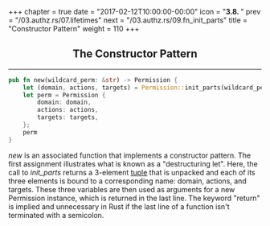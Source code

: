 +++
chapter = true
date = "2017-02-12T10:00:00-00:00"
icon = "<b>3.8. </b>"
prev = "/03.authz.rs/07.lifetimes"
next = "/03.authz.rs/09.fn_init_parts"
title = "Constructor Pattern"
weight = 110
+++

## <center>The Constructor Pattern</center>
<hr/>

```rust
pub fn new(wildcard_perm: &str) -> Permission {
    let (domain, actions, targets) = Permission::init_parts(wildcard_perm);
    let perm = Permission {
        domain: domain,
        actions: actions,
        targets: targets,
    };
    perm
}
```

*new* is an associated function that implements a constructor pattern.  The first assignment illustrates what is known as a "destructuring let".  Here, the call to *init_parts* returns a 3-element [tuple](https://doc.rust-lang.org/book/primitive-types.html#tuples) that is unpacked and each of its three elements is bound to a corresponding name:  domain, actions, and targets.  These three variables are then used as arguments for a new Permission instance, which is returned in the last line.  The keyword "return" is implied and unnecessary in Rust if the last line of a function isn't terminated with a semicolon.
